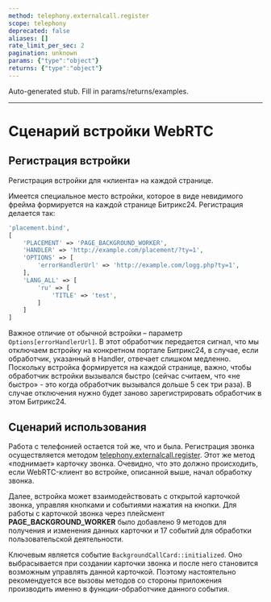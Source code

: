 ```yaml
---
method: telephony.externalcall.register
scope: telephony
deprecated: false
aliases: []
rate_limit_per_sec: 2
pagination: unknown
params: {"type":"object"}
returns: {"type":"object"}
---
```


Auto-generated stub. Fill in params/returns/examples.

---

# Сценарий встройки WebRTC

## Регистрация встройки

Регистрация встройки для «клиента» на каждой странице.

Имеется специальное место встройки, которое в виде невидимого фрейма формируется на каждой странице Битрикс24. Регистрация делается так:

```php
'placement.bind',
[
    'PLACEMENT' => 'PAGE_BACKGROUND_WORKER',
    'HANDLER' => 'http://example.com/placement/?ty=1',
    'OPTIONS' => [
        'errorHandlerUrl' => 'http://example.com/logg.php?ty=1',
    ],
    'LANG_ALL' => [
        'ru' => [
            'TITLE' => 'test',
        ]
    ]
]
```

Важное отличие от обычной встройки – параметр `Options[errorHandlerUrl]`. В этот обработчик передается сигнал, что мы отключаем встройку на конкретном портале Битрикс24, в случае, если обработчик, указанный в Handler, отвечает слишком медленно. Поскольку встройка формируется на каждой странице, важно, чтобы обработчик встройки вызывался быстро (сейчас считаем, что «не быстро» - это когда обработчик вызывался дольше 5 сек три раза). В случае отключения нужно будет заново зарегистрировать обработчик в этом Битрикс24.

## Сценарий использования

Работа с телефонией остается той же, что и была. Регистрация звонка осуществляется методом [telephony.externalcall.register](../../../telephony/index.md). Этот же метод «поднимает» карточку звонка. Очевидно, что это должно происходить, если WebRTC-клиент во встройке, описанной выше, начал обработку звонка.

Далее, встройка может взаимодействовать с открытой карточкой звонка, управляя кнопками и событиями нажатия на кнопки. Для работы с карточкой звонка через плейсмент **PAGE_BACKGROUND_WORKER** было добавлено 9 методов для получения и изменения данных карточки и 17 событий для обработки пользовательской деятельности.

Ключевым является событие `BackgroundCallCard::initialized`. Оно выбрасывается при создании карточки звонка и после него становится возможным управлять данной карточкой. Поэтому настоятельно рекомендуется все вызовы методов со стороны приложения производить именно в функции-обработчике данного события.

